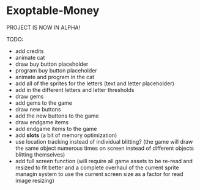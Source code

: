 # Exoptable-Money

PROJECT IS NOW IN ALPHA! 


TODO:
- add credits
- animate cat
- draw buy button placeholder
- program buy button placeholder
- animate and program in the cat
- add all of the sprites for the letters (text and letter placeholder)
- add in the different letters and letter thresholds
- draw gems
- add gems to the game
- draw new buttons
- add the new buttons to the game
- draw endgame items
- add endgame items to the game
- add __slots__ (a bit of memory optimization)
- use location tracking instead of individual blitting? (the game will draw the same object numerous times on screen instead of different objects blitting themselves)
- add full screen function (will require all game assets to be re-read and resized to fit better and a complete overhaul of the current sprite managin system to use the current screen size as a factor for read image resizing)